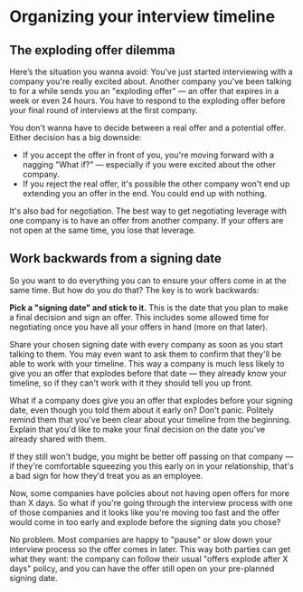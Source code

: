 # Organizing your interview timeline

## The exploding offer dilemma

Here’s the situation you wanna avoid: You've just started interviewing with a company you're really excited about. 
Another company you've been talking to for a while sends you an "exploding offer" — an offer that expires in a 
week or even 24 hours. You have to respond to the exploding offer before your final round of interviews at the 
first company.

You don't wanna have to decide between a real offer and a potential offer. Either decision has a big downside:

* If you accept the offer in front of you, you're moving forward with a nagging "What if?" — especially if you 
were excited about the other company.
* If you reject the real offer, it's possible the other company won't end up extending you an offer in the end. 
You could end up with nothing.

It's also bad for negotiation. The best way to get negotiating leverage with one company is to have an offer 
from another company. If your offers are not open at the same time, you lose that leverage.

## Work backwards from a signing date

So you want to do everything you can to ensure your offers come in at the same time. But how do you do that? 
The key is to work backwards:

**Pick a "signing date" and stick to it.** This is the date that you plan to make a final decision and sign an 
offer. This includes some allowed time for negotiating once you have all your offers in hand (more on that later).

Share your chosen signing date with every company as soon as you start talking to them. You may even want to 
ask them to confirm that they'll be able to work with your timeline. This way a company is much less likely to 
give you an offer that explodes before that date — they already know your timeline, so if they can't work with 
it they should tell you up front.

What if a company does give you an offer that explodes before your signing date, even though you told them about 
it early on? Don't panic. Politely remind them that you've been clear about your timeline from the beginning. 
Explain that you'd like to make your final decision on the date you've already shared with them.

If they still won't budge, you might be better off passing on that company — if they're comfortable squeezing 
you this early on in your relationship, that's a bad sign for how they'd treat you as an employee.

Now, some companies have policies about not having open offers for more than X days. So what if you're going 
through the interview process with one of those companies and it looks like you're moving too fast and the 
offer would come in too early and explode before the signing date you chose?

No problem. Most companies are happy to "pause" or slow down your interview process so the offer comes in 
later. This way both parties can get what they want: the company can follow their usual "offers explode after 
X days" policy, and you can have the offer still open on your pre-planned signing date.

